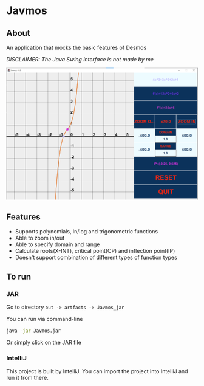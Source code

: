 # Javmos
## About
An application that mocks the basic features of Desmos

*DISCLAIMER: The Java Swing interface is not made by me*

![alt text](Javmos.png?raw=true)

## Features
- Supports polynomials, ln/log and trigonometric functions
- Able to zoom in/out
- Able to specify domain and range
- Calculate roots(X-INT), critical point(CP) and inflection point(IP)
- Doesn't support combination of different types of function types

## To run

### JAR

Go to directory `out -> artfacts -> Javmos_jar`

You can run via command-line
```bash
java -jar Javmos.jar
```
Or simply click on the JAR file

### IntelliJ
This project is built by IntelliJ. You can import the project into IntelliJ and run it from there.